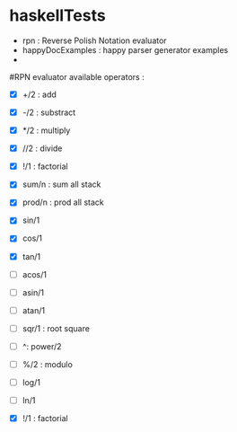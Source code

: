 # haskellTests
 - rpn : Reverse Polish Notation  evaluator
 - happyDocExamples : happy parser generator examples
 -
 
#RPN evaluator
available operators :
- [X] +/2 : add
- [X] -/2 : substract
- [X] */2 : multiply
- [X] //2 : divide
- [X]  !/1 : factorial
- [X] sum/n : sum all stack
- [X] prod/n : prod all stack
- [X] sin/1
- [X] cos/1
- [X] tan/1
- [ ] acos/1
- [ ] asin/1
- [ ] atan/1
- [ ] sqr/1 : root square
- [ ] ^: power/2
- [ ] %/2 : modulo
- [ ] log/1
- [ ] ln/1
- [X] !/1 : factorial
 
